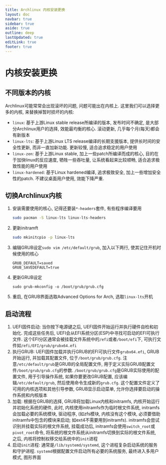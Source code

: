 ```yaml
---
title: Archlinux 内核安装更换
layout: doc
navbar: true
sidebar: true
aside: true
outline: deep
lastUpdated: true
editLink: true
footer: true
---
```


# 内核安装更换

## 不同版本的内核

Archlinux可能常常会出现滚坏的问题, 问题可能出在内核上. 这里我们可以选择更多的内核, 来替换掉暂时损坏的内核:

- `linux`: 基于上游Linux stable release所编译的版本, 发布时间不确定, 是大部分Archlinux用户的选择, 效能最均衡的核心. 滚动更新, 几乎每个月(每天)都会有新版本
- `linux-lts`: 基于上游Linux LTS release编译的长期支援版本, 提供长时间的安全性更新, 而非一直加新功能. 更新较慢, 适合追求稳定的用户使用
- `linux-zen`: 基于上游Linux stable, 加上一些patch所编译而成的核心, 目的在于加快linux的反应速度, 牺牲一些吞吐量, 让系统看起来比较顺畅, 适合追求极致性能的用户使用
- `linux-hardened`: 基于Linux hardened编译, 追求极致安全, 加上一些增加安全性的patch. 不建议桌面用户使用, 效能下降严重. 

## 切换Archlinux内核

1. 安装需要使用的核心, 记得还要装`*-headers`套件, 有些程序编译要用
    ```bash
    sudo pacman -S linux-lts linux-lts-headers
    ```
2. 更新initramft
    ```bash
    sudo mkinitcpio -p linux-lts
    ```
3. 编辑GRUB设定`sudo vim /etc/default/grub`, 加入以下两行, 使其记住开机时候使用的核心
    ```
    GRUB_DEFAULT=saved
    GRUB_SAVEDEFAULT=true
    ```
4. 更新GRUB设定
    ```
    sudo grub-mkconfig -o /boot/grub/grub.cfg
    ```
5. 重启, 在GRUB界面选取Advanced Options for Arch, 选取`linux-lts`开机

## 启动流程

1. UEFI固件启动: 当你按下电源键之后, UEFI固件开始运行并执行硬件自检和初始化. 完成这些任务后, UEFI会从EFI系统分区(ESP)中寻找可启动的EFI可执行文件. 这个EFI分区通常会被挂载文件系统中的`/efi`或者`/boot/efi`下, 可执行文件如`/efi/EFI/grub/grubx64.efi`
2. 执行GRUB: UEFI固件加载并执行GRUB的EFI可执行文件`grubx64.efi`, GRUB开始运行, 并加载其配置文件, 位于`/boot/grub/grub.cfg`. 注意`/etc/default/grub`是GRUB的全局配置文件, 用于定义实际GRUB配置文件`/boot/grub/grub.cfg`的参数. `/boot/grub/grub.cfg`是GRUB实际使用的配置文件, 用于引导操作系统, 如果你要更改GRUB配置, 应该编辑`/etc/default/grub`, 然后使用命令生成新的`grub.cfg`. 这个配置文件定义了可用的内核选项和其他引导参数, GRUB显示启动菜单, 允许你选择要启动的操作系统和内核版本
3. 加载: 根据在GRUB的选择, GRUB将加载Linux内核和initramfs, 内核开始运行并初始化系统的硬件, 此时, 内核使用initramfs作为临时根文件系统, initramfs会加载必要的系统模块, 驱动程序, (如zfs模块, 内核没有这个模块, 必须要借助initramfs中包含的模块来启动; 如ext4不需要用到initramfs). initramfs会尝试识别并挂载实际的根文件系统, 挂载成功后, initramfs会使用`switch_root`或`pivot_root`命令, 将系统的根文件系统从initramfs切换到实际的根文件系统, 之后, 内核将控制权移交给系统中的`init`进程
4. 启动`init`进程: 通常是`/lib/systemd/systemd`, 这个进程复杂启动系统的服务和守护进程. `systemd`根据配置文件启动所有必要的系统服务, 最终进入多用户模式, 图形界面

